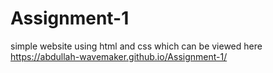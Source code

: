 # Assignment-1
simple website using html and css
which can be viewed here https://abdullah-wavemaker.github.io/Assignment-1/
